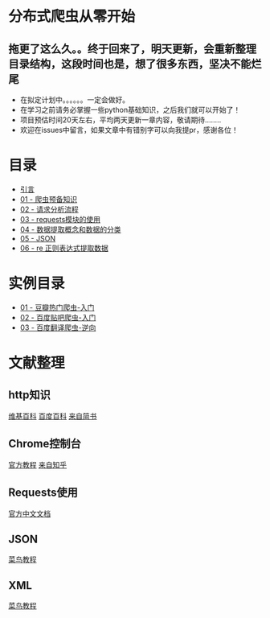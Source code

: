 # 分布式爬虫从零开始


## 拖更了这么久。。终于回来了，明天更新，会重新整理目录结构，这段时间也是，想了很多东西，坚决不能烂尾

- 在拟定计划中。。。。。。一定会做好。
- 在学习之前请务必掌握一些python基础知识，之后我们就可以开始了！
- 项目预估时间20天左右，平均两天更新一章内容，敬请期待........
- 欢迎在issues中留言，如果文章中有错别字可以向我提pr，感谢各位！


# 目录

- [引言 ](https://github.com/CriseLYJ/Python-crawler-tutorial-starts-from-zero/blob/master/引言.md)
- [01 - 爬虫预备知识](https://github.com/CriseLYJ/Python-crawler-tutorial-starts-from-zero/blob/master/%E7%88%AC%E8%99%AB%E9%A2%84%E5%A4%87%E7%9F%A5%E8%AF%86.md)
- [02 - 请求分析流程](https://github.com/CriseLYJ/Python-crawler-tutorial-starts-from-zero/blob/master/%E8%AF%B7%E6%B1%82%E5%88%86%E6%9E%90.md)
- [03 - requests模块的使用](https://github.com/CriseLYJ/Python-crawler-tutorial-starts-from-zero/blob/master/%E7%BD%91%E7%BB%9C%E8%AF%B7%E6%B1%82%E6%A8%A1%E5%9D%97%E7%9A%84%E4%BD%BF%E7%94%A8.md)
- [04 - 数据提取概念和数据的分类](https://github.com/CriseLYJ/Python-crawler-tutorial-starts-from-zero/blob/master/%E6%95%B0%E6%8D%AE%E6%8F%90%E5%8F%96%E6%A6%82%E5%BF%B5%E5%92%8C%E6%95%B0%E6%8D%AE%E7%9A%84%E5%88%86%E7%B1%BB.md)
- [05 - JSON](https://github.com/CriseLYJ/Python-crawler-tutorial-starts-from-zero/blob/master/JOSN%20%E6%95%B0%E6%8D%AE%E6%8F%90%E5%8F%96.md)
- [06 - re 正则表达式提取数据](https://github.com/CriseLYJ/Python-crawler-tutorial-starts-from-zero/blob/master/06%20-%20%E6%AD%A3%E5%88%99%E8%A1%A8%E8%BE%BE%E5%BC%8F%20%E6%8F%90%E5%8F%96%E6%95%B0%E6%8D%AE.md)


# 实例目录
- [01 - 豆瓣热门爬虫-入门](https://github.com/CriseLYJ/Python-crawler-tutorial-starts-from-zero/blob/master/01-%E8%B1%86%E7%93%A3%E7%94%B5%E5%BD%B1.md)
- [02 - 百度贴吧爬虫-入门](https://github.com/CriseLYJ/Python-crawler-tutorial-starts-from-zero/blob/master/02-%E7%99%BE%E5%BA%A6%E8%B4%B4%E5%90%A7.md)
- [03 - 百度翻译爬虫-逆向](https://github.com/CriseLYJ/Python-crawler-tutorial-starts-from-zero/blob/master/03-%E7%99%BE%E5%BA%A6%E7%BF%BB%E8%AF%91.md)

# 文献整理
## http知识
[维基百科](https://zh.wikipedia.org/wiki/%E8%B6%85%E6%96%87%E6%9C%AC%E4%BC%A0%E8%BE%93%E5%8D%8F%E8%AE%AE)
[百度百科](https://baike.baidu.com/item/http)
[来自简书](https://www.jianshu.com/p/a6d086a3997d)

## Chrome控制台
[官方教程](https://developers.google.com/web/tools/chrome-devtools/console/?hl=zh-cn)
[来自知乎](https://zhuanlan.zhihu.com/p/39340856)

## Requests使用
[官方中文文档](http://docs.python-requests.org/zh_CN/latest/index.html)

## JSON
[菜鸟教程](http://www.runoob.com/json/json-tutorial.html)

## XML
[菜鸟教程](http://www.runoob.com/xml/xml-tutorial.html)